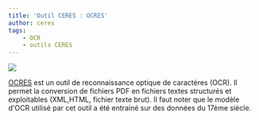 ```yaml
---
title: 'Outil CERES : OCRES'
author: ceres
tags:
    - OCR
    - outils CERES
---
```


![](ocres.jpg)

[OCRES](https://ceres.huma-num.fr/ocr/) est un outil de reconnaissance optique de caractères (OCR). Il permet la conversion de fichiers PDF en fichiers textes structurés et exploitables (XML,HTML, fichier texte brut). Il faut noter que le modèle d'OCR utilisé par cet outil a été entrainé sur des données du 17ème siècle.
